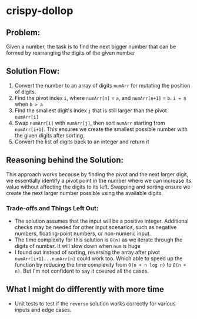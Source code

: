 # crispy-dollop

## Problem:
Given a number, the task is to find the next bigger number that can be formed by rearranging the digits of the given number

## Solution Flow:
1. Convert the number to an array of digits `numArr` for mutating the position of digits.
2. Find the pivot index `i`, where `numArr[n]` = `a`, and `numArr[n+1]` = `b`. `i = n` when `b > a`
3. Find the smallest digit's index `j` that is still larger than the pivot `numArr[i]`
4. Swap `numArr[i]` with `numArr[j]`, then sort `numArr` starting from `numArr[i+1]`. This ensures we create the smallest possible number with the given digits after sorting.
5. Convert the list of digits back to an integer and return it

## Reasoning behind the Solution:

This approach works because by finding the pivot and the next larger digit, we essentially identify a pivot point in the number where we can increase its value without affecting the digits to its left. Swapping and sorting ensure we create the next larger number possible using the available digits.

### Trade-offs and Things Left Out:

- The solution assumes that the input will be a positive integer. Additional checks may be needed for other input scenarios, such as negative numbers, floating-point numbers, or non-numeric input.
- The time complexity for this solution is `O(n)` as we iterate through the digits of number. It will slow down when `num` is huge
- I found out instead of sorting, reversing the array after pivot `numArr[i+1]...numArr[n]` could work too. Which able to speed up the function by reducing the time complexity from `O(n + n log n)` to `O(n + n)`. But I'm not confident to say it covered all the cases.

## What I might do differently with more time

- Unit tests to test if the `reverse` solution works correctly for various inputs and edge cases.